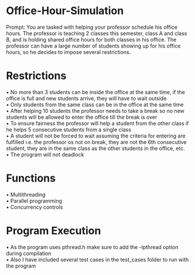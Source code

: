 # Office-Hour-Simulation
Prompt: You are tasked with helping your professor schedule his office hours. The professor is teaching 2 classes this semester, class A and class B, and is holding shared office hours for both classes in his office. The professor can have a large number of students showing up for his office hours, so he decides to impose several restrictions. 
# Restrictions
•	No more than 3 students can be inside the office at the same time, if the office is full and new students arrive, they will have to wait outside   
•	Only students from the same class can be in the office at the same time  
•	After helping 10 students the professor needs to take a break so no new students will be allowed to enter the office till the break is over  
•	To ensure fairness the professor will help a student from the other class if he helps 5 consecutive students from a single class   
•	A student will not be forced to wait assuming the criteria for entering are fulfilled i.e. the professor os not on break, they are not the 6th consecutive student, they are in the same class as the other students in the office, etc.   
•	The program will not deadlock   
# Functions
•	Multithreading   
•	Parallel programming   
•	Concurrency controls   
# Program Execution
•	As the program uses pthread.h make sure to add the -lpthread option during compilation   
•	Also I have included several test cases in the test_cases folder to run with the program    
